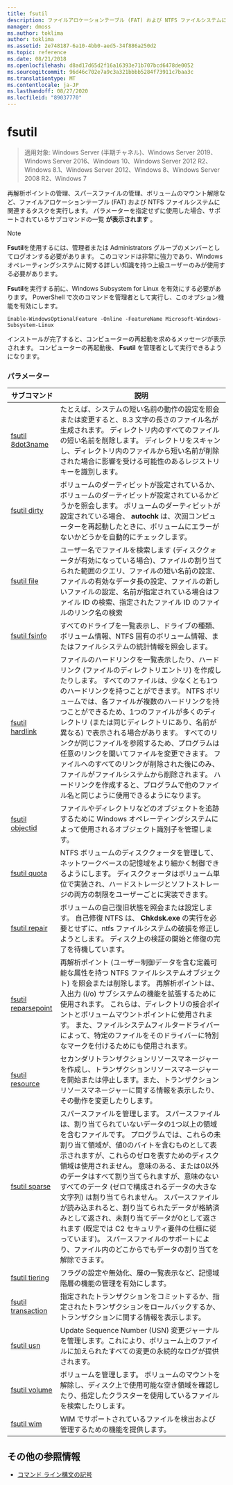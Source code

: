 ```yaml
---
title: fsutil
description: ファイルアロケーションテーブル (FAT) および NTFS ファイルシステムに関連するタスクを実行する、fsutil コマンドの参照記事です。
manager: dmoss
ms.author: toklima
author: toklima
ms.assetid: 2e748187-6a10-4bb0-aed5-34f886a250d2
ms.topic: reference
ms.date: 08/21/2018
ms.openlocfilehash: d8ad17d65d2f16a16393e71b707bcd6478de0052
ms.sourcegitcommit: 96d46c702e7a9c3a321bbbb5284f73911c7baa3c
ms.translationtype: MT
ms.contentlocale: ja-JP
ms.lasthandoff: 08/27/2020
ms.locfileid: "89037770"
---
```

# <a name="fsutil"></a>fsutil

> 適用対象: Windows Server (半期チャネル)、Windows Server 2019、Windows Server 2016、Windows 10、Windows Server 2012 R2、Windows 8.1、Windows Server 2012、Windows 8、Windows Server 2008 R2、Windows 7

再解析ポイントの管理、スパースファイルの管理、ボリュームのマウント解除など、ファイルアロケーションテーブル (FAT) および NTFS ファイルシステムに関連するタスクを実行します。 パラメーターを指定せずに使用した場合、サポートされているサブコマンドの一覧 **が表示されます** 。

> [!NOTE]
> **Fsutil**を使用するには、管理者または Administrators グループのメンバーとしてログオンする必要があります。 このコマンドは非常に強力であり、Windows オペレーティングシステムに関する詳しい知識を持つ上級ユーザーのみが使用する必要があります。
>
>**Fsutil**を実行する前に、Windows Subsystem for Linux を有効にする必要があります。 PowerShell で次のコマンドを管理者として実行し、このオプション機能を有効にします。
>
> `Enable-WindowsOptionalFeature -Online -FeatureName Microsoft-Windows-Subsystem-Linux`
>
> インストールが完了すると、コンピューターの再起動を求めるメッセージが表示されます。 コンピューターの再起動後、 **Fsutil** を管理者として実行できるようになります。

### <a name="parameters"></a>パラメーター

| サブコマンド | 説明 |
| ---------- | ----------- |
| [fsutil 8dot3name](fsutil-8dot3name.md) | たとえば、システムの短い名前の動作の設定を照会または変更すると、8.3 文字の長さのファイル名が生成されます。 ディレクトリ内のすべてのファイルの短い名前を削除します。 ディレクトリをスキャンし、ディレクトリ内のファイルから短い名前が削除された場合に影響を受ける可能性のあるレジストリキーを識別します。 |
| [fsutil dirty](fsutil-dirty.md) | ボリュームのダーティビットが設定されているか、ボリュームのダーティビットが設定されているかどうかを照会します。 ボリュームのダーティビットが設定されている場合、 **autochk** は、次回コンピューターを再起動したときに、ボリュームにエラーがないかどうかを自動的にチェックします。 |
| [fsutil file](fsutil-file.md) | ユーザー名でファイルを検索します (ディスククォータが有効になっている場合)、ファイルの割り当てられた範囲のクエリ、ファイルの短い名前の設定、ファイルの有効なデータ長の設定、ファイルの新しいファイルの設定、名前が指定されている場合はファイル ID の検索、指定されたファイル ID のファイルのリンク名の検索 |
| [fsutil fsinfo](fsutil-fsinfo.md) | すべてのドライブを一覧表示し、ドライブの種類、ボリューム情報、NTFS 固有のボリューム情報、またはファイルシステムの統計情報を照会します。 |
| [fsutil hardlink](fsutil-hardlink.md) | ファイルのハードリンクを一覧表示したり、ハードリンク (ファイルのディレクトリエントリ) を作成したりします。 すべてのファイルは、少なくとも1つのハードリンクを持つことができます。 NTFS ボリュームでは、各ファイルが複数のハードリンクを持つことができるため、1つのファイルが多くのディレクトリ (または同じディレクトリにあり、名前が異なる) で表示される場合があります。 すべてのリンクが同じファイルを参照するため、プログラムは任意のリンクを開いてファイルを変更できます。 ファイルへのすべてのリンクが削除された後にのみ、ファイルがファイルシステムから削除されます。 ハードリンクを作成すると、プログラムで他のファイル名と同じように使用できるようになります。 |
| [fsutil objectid](fsutil-objectid.md) | ファイルやディレクトリなどのオブジェクトを追跡するために Windows オペレーティングシステムによって使用されるオブジェクト識別子を管理します。 |
| [fsutil quota](fsutil-quota.md) | NTFS ボリュームのディスククォータを管理して、ネットワークベースの記憶域をより細かく制御できるようにします。 ディスククォータはボリューム単位で実装され、ハードストレージとソフトストレージの両方の制限をユーザーごとに実装できます。 |
| [fsutil repair](fsutil-repair.md) | ボリュームの自己復旧状態を照会または設定します。 自己修復 NTFS は、 **Chkdsk.exe** の実行を必要とせずに、ntfs ファイルシステムの破損を修正しようとします。 ディスク上の検証の開始と修復の完了を待機しています。 |
| [fsutil reparsepoint](fsutil-reparsepoint.md) | 再解析ポイント (ユーザー制御データを含む定義可能な属性を持つ NTFS ファイルシステムオブジェクト) を照会または削除します。 再解析ポイントは、入出力 (i/o) サブシステムの機能を拡張するために使用されます。 これらは、ディレクトリの接合ポイントとボリュームマウントポイントに使用されます。 また、ファイルシステムフィルタードライバーによって、特定のファイルをそのドライバーに特別なマークを付けるためにも使用されます。 |
| [fsutil resource](fsutil-resource.md) | セカンダリトランザクションリソースマネージャーを作成し、トランザクションリソースマネージャーを開始または停止します。また、トランザクションリソースマネージャーに関する情報を表示したり、その動作を変更したりします。 |
| [fsutil sparse](fsutil-sparse.md) | スパースファイルを管理します。 スパースファイルは、割り当てられていないデータの1つ以上の領域を含むファイルです。 プログラムでは、これらの未割り当て領域が、値0のバイトを含むものとして表示されますが、これらのゼロを表すためのディスク領域は使用されません。 意味のある、または0以外のデータはすべて割り当てられますが、意味のないすべてのデータ (ゼロで構成されるデータの大きな文字列) は割り当てられません。 スパースファイルが読み込まれると、割り当てられたデータが格納済みとして返され、未割り当てデータが0として返されます (既定では C2 セキュリティ要件の仕様に従っています)。 スパースファイルのサポートにより、ファイル内のどこからでもデータの割り当てを解除できます。 |
| [fsutil tiering](fsutil-tiering.md) | フラグの設定や無効化、層の一覧表示など、記憶域階層の機能の管理を有効にします。 |
| [fsutil transaction](fsutil-transaction.md)   | 指定されたトランザクションをコミットするか、指定されたトランザクションをロールバックするか、トランザクションに関する情報を表示します。 |
| [fsutil usn](fsutil-usn.md) | Update Sequence Number (USN) 変更ジャーナルを管理します。これにより、ボリューム上のファイルに加えられたすべての変更の永続的なログが提供されます。 |
| [fsutil volume](fsutil-volume.md) | ボリュームを管理します。 ボリュームのマウントを解除し、ディスク上で使用可能な空き領域を確認したり、指定したクラスターを使用しているファイルを検索したりします。 |
| [fsutil wim](fsutil-wim.md) | WIM でサポートされているファイルを検出および管理するための機能を提供します。 |

## <a name="additional-references"></a>その他の参照情報

- [コマンド ライン構文の記号](command-line-syntax-key.md)